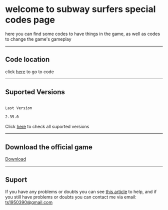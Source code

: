 # welcome to subway surfers special codes page

here you can find some codes to have things in the game, as well as codes to change the game's gameplay
___

## Code location

click [here](https://github.com/Andercore/Subway-Surfers/tree/Main/Code) to go to code
___

## Suported Versions

```markdown

Last Version

2.35.0

```
Click [here](https://github.com/Andercore/Subway-Surfers/blob/Main/.github/VERSIONS.md) to check all suported versions
___

## Download the official game

[Download](https://play.google.com/store/apps/details?id=com.kiloo.subwaysurf)
___

## Suport

If you have any problems or doubts you can see [this article](https://github.com/Andercore/Subway-Surfers/blob/Main/Code/IMPORTANT.md) to help, and if you still have problems or doubts you can contact me via email: ts1950390@gmail.com
